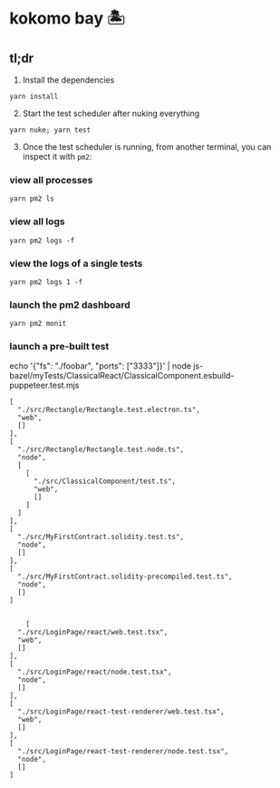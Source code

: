 # kokomo bay 🏝

## tl;dr

1. Install the dependencies

`yarn install`

2. Start the test scheduler after nuking everything

`yarn nuke; yarn test`

3. Once the test scheduler is running, from another terminal, you can inspect it with `pm2`:

### view all processes

`yarn pm2 ls`

### view all logs

`yarn pm2 logs -f`

### view the logs of a single tests

`yarn pm2 logs 1 -f`

### launch the pm2 dashboard

`yarn pm2 monit`

### launch a pre-built test

echo '{"fs": "./foobar", "ports": ["3333"]}' | node js-bazel/myTests/ClassicalReact/ClassicalComponent.esbuild-puppeteer.test.mjs



    
    

    [
      "./src/Rectangle/Rectangle.test.electron.ts",
      "web",
      []
    ],
    [
      "./src/Rectangle/Rectangle.test.node.ts",
      "node",
      [
        [
          "./src/ClassicalComponent/test.ts",
          "web",
          []
        ]
      ]
    ],
    [
      "./src/MyFirstContract.solidity.test.ts",
      "node",
      []
    ],
    [
      "./src/MyFirstContract.solidity-precompiled.test.ts",
      "node",
      []
    ]


        [
      "./src/LoginPage/react/web.test.tsx",
      "web",
      []
    ],
    [
      "./src/LoginPage/react/node.test.tsx",
      "node",
      []
    ],
    [
      "./src/LoginPage/react-test-renderer/web.test.tsx",
      "web",
      []
    ],
    [
      "./src/LoginPage/react-test-renderer/node.test.tsx",
      "node",
      []
    ]